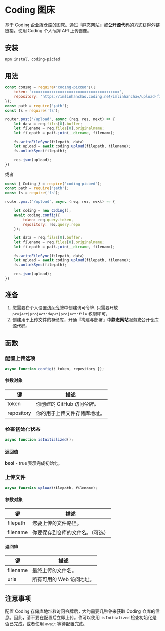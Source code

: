 # Coding 图床

基于 Coding 企业版仓库的图床。通过『静态网站』或**公开源代码**的方式获得外链链接。使用 Coding 个人令牌 API 上传图像。

## 安装

```bash
npm install coding-picbed
```

## 用法 

```javascript
const coding = require('coding-picbed')({
    token: 'xxxxxxxxxxxxxxxxxxxxxxxxxxxxxxxxxxxxxxxx',
    repository: 'https://imlinhanchao.coding.net/imlinhanchao/upload-file'
});
const path = require('path');
const fs = require('fs');

router.post('/upload', async (req, res, next) => {
    let data = req.files[0].buffer;
    let filename = req.files[0].originalname;
    let filepath = path.join(__dirname, filename);

    fs.writeFileSync(filepath, data)
    let upload = await coding.upload(filepath, filename);
    fs.unlinkSync(filepath);

    res.json(upload);
})
```

或者 

```javascript
const { Coding } = require('coding-picbed');
const path = require('path');
const fs = require('fs');

router.post('/upload', async (req, res, next) => {

    let coding = new Coding();
    await coding.config({
        token: req.query.token,
        repository: req.query.repo
    });

    let data = req.files[0].buffer;
    let filename = req.files[0].originalname;
    let filepath = path.join(__dirname, filename);

    fs.writeFileSync(filepath, data)
    let upload = await coding.upload(filepath, filename);
    fs.unlinkSync(filepath);

    res.json(upload);
})
```

## 准备

1. 您需要在个人设置[访问令牌](https://help.coding.net/docs/member/tokens.html)中创建访问令牌. 只需要开放 `project|project:depot|project:file` 权限即可。
2. 创建用于上传文件的存储库，开通『构建与部署』中**静态网站**服务或公开仓库源代码。

## 函数

### 配置上传选项

```javascript
async function config({ token, repository });
```

#### 参数对象
|键|描述|
|--|--|
|token|你创建的 GitHub 访问令牌。|
|repository|你的用于上传文件存储库地址。|

### 检查初始化状态

```javascript
async function isInitialized();
```

#### 返回值
**bool** - true 表示完成初始化。

### 上传文件

```javascript
async function upload(filepath, filename);
```

#### 参数对象
|键|描述|
|--|--|
|filepath|您要上传的文件路径。|
|filename|你要保存到仓库的文件名。（可选）|

#### 返回值
|键|描述|
|--|--|
|filename|最终上传的文件名。|
|urls|所有可用的 Web 访问地址。|

## 注意事项

配置 Coding 存储库地址和访问令牌后，大约需要几秒钟来获取 Coding 仓库的信息。因此，请不要在配置后立即上传。你可以使用 `isInitialized` 检查初始化是否已完成，或者使用 `await` 等待配置完成。
